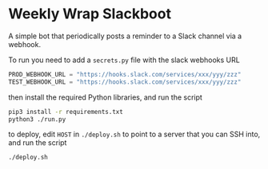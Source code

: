 # Weekly Wrap Slackboot

A simple bot that periodically posts a reminder to a Slack channel via a webhook.

To run you need to add a `secrets.py` file with the slack webhooks URL

```python
PROD_WEBHOOK_URL = "https://hooks.slack.com/services/xxx/yyy/zzz"
TEST_WEBHOOK_URL = "https://hooks.slack.com/services/xxx/yyy/zzz"
```

then install the required Python libraries, and run the script

```bash
pip3 install -r requirements.txt
python3 ./run.py
```

to deploy, edit `HOST` in `./deploy.sh` to point to a server that you can SSH into, and run the script

```bash
./deploy.sh
```
